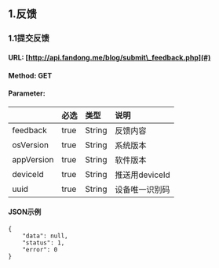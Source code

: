## 1.反馈

### 1.1提交反馈

#### URL: [http://api.fandong.me/blog/submit\_feedback.php](#)

#### Method: GET

#### Parameter:

|  | 必选 | 类型 | 说明 |
| :--- | :--- | :--- | :--- |
| feedback | true | String | 反馈内容 |
| osVersion | true | String | 系统版本 |
| appVersion | true | String | 软件版本 |
| deviceId | true | String | 推送用deviceId |
| uuid | true | String | 设备唯一识别码 |

#### JSON示例

```
{
    "data": null,
    "status": 1,
    "error": 0
}
```



